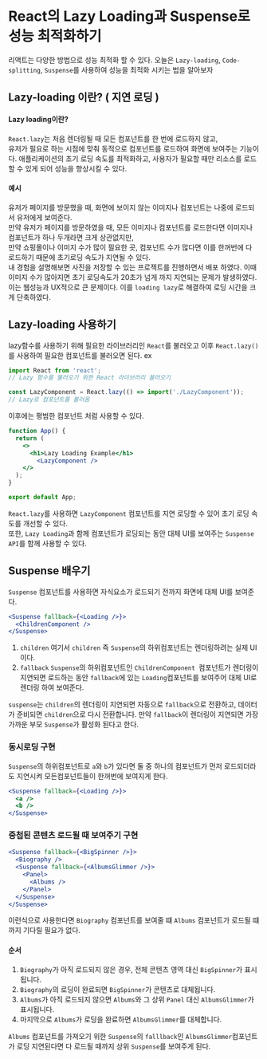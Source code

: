 # React의 Lazy Loading과 Suspense로 성능 최적화하기

리액트는 다양한 방법으로 성능 최적화 할 수 있다.
오늘은 `Lazy-loading`, `Code-splitting`, `Suspense`를 사용하여 성능을 최적화 시키는 법을 알아보자

## Lazy-loading 이란? ( 지연 로딩 )
#### Lazy loading이란?
`React.lazy`는 처음 렌더링될 때 모든 컴포넌트를 한 번에 로드하지 않고,<br/> 유저가 필요로 하는 시점에 맞춰 동적으로 컴포넌트를 로드하여 화면에 보여주는 기능이다.
애플리케이션의 초기 로딩 속도를 최적화하고, 사용자가 필요할 때만 리소스를 로드할 수 있게 되어 성능을 향상시킬 수 있다.<br/>
#### 예시
유저가 페이지를 방문했을 때, 화면에 보이지 않는 이미지나 컴포넌트는 나중에 로드되서 유저에게 보여준다.<br/>
만약 유저가 페이지를 방문하였을 때, 모든 이미지나 컴포넌트를 로드한다면 이미지나 컴포넌트가 하나 두개라면 크게 상관없지만,<br/>
만약 쇼핑몰이나 이미지 수가 많이 필요한 곳, 컴포넌트 수가 많다면 이를 한꺼번에 다 로드하기 때문에 초기로딩 속도가 지연될 수 있다.<br/>
내 경험을 설명해보면 사진을 저장할 수 있는 프로젝트를 진행하면서 배포 하였다. 이때 이미지 수가 많아지면 초기 로딩속도가 20초가 넘게 까지 지연되는 문제가 발생하였다.
이는 웹성능과 UX적으로 큰 문제이다. 이를 `loading lazy`로 해결하여 로딩 시간을 크게 단축하였다.

## Lazy-loading 사용하기
lazy함수를 사용하기 위해 필요한 라이브러리인 `React`를 불러오고 이후 `React.lazy()`를 사용하여 필요한 컴포넌트를 불러오면 된다.
ex
```jsx
import React from 'react';
// Lazy 함수를 불러오기 위한 React 라이브러리 불러오기

const LazyComponent = React.lazy(() => import('./LazyComponent'));
// Lazy로 컴포넌트를 불러옴
```
이후에는 평범한 컴포넌트 처럼 사용할 수 있다.
```jsx
function App() {
  return (
    <>
      <h1>Lazy Loading Example</h1>
        <LazyComponent />
    </>
  );
}

export default App;
```
`React.lazy`를 사용하면 `LazyComponent` 컴포넌트를 지연 로딩할 수 있어 초기 로딩 속도를 개선할 수 있다.<br/>
또한, `Lazy Loading`과 함께 컴포넌트가 로딩되는 동안 대체 UI를 보여주는 `Suspense API`를 함께 사용할 수 있다.
## Suspense 배우기
`Suspense` 컴포넌트를 사용하면 자식요소가 로드되기 전까지 화면에 대체 UI를 보여준다.
```jsx
<Suspense fallback={<Loading />}> 
  <ChildrenComponent />
</Suspense>
```
1. `children`
여기서 `children` 즉 `Suspense`의 하위컴포넌트는 렌더링하려는 실제 UI이다.
2. `fallback`
`Suspense`의 하위컴포넌트인 `ChildrenComponent `컴포넌트가 렌더링이 지연되면 로드하는 동안 `fallback`에 있는 `Loading`컴포넌트를 보여주어 대체 UI로 렌더링 하여 보여준다.

`suspense`는 `children`의 렌더링이 지연되면 자동으로 `fallback`으로 전환하고, 데이터가 준비되면 `children`으로 다시 전환합니다.
만약 `fallback`이 렌더링이 지연되면 가장 가까운 부모 `Suspense`가 활성화 된다고 한다.

### 동시로딩 구현
`Suspense`의 하위컴포넌트로 `a`와 `b`가 있다면 둘 중 하나의 컴포넌트가 먼저 로드되더라도 지연시켜 모든컴포넌트들이 한꺼번에 보여지게 한다.
```jsx
<Suspense fallback={<Loading />}> 
  <a />
  <b />
</Suspense>
```

### 중첩된 콘텐츠 로드될 때 보여주기 구현
```jsx
<Suspense fallback={<BigSpinner />}>
  <Biography />
  <Suspense fallback={<AlbumsGlimmer />}>
    <Panel>
      <Albums />
    </Panel>
  </Suspense>
</Suspense>
```
이런식으로 사용한다면 `Biography` 컴포넌트를 보여줄 떄 `Albums` 컴포넌트가 로드될 떄까지 기다릴 필요가 없다.

#### 순서
1. `Biography`가 아직 로드되지 않은 경우, 전체 콘텐츠 영역 대신 `BigSpinner`가 표시됩니다.
2. `Biography`의 로딩이 완료되면 `BigSpinner`가 콘텐츠로 대체됩니다.
3. `Albums`가 아직 로드되지 않으면 `Albums`와 그 상위 `Panel` 대신 `AlbumsGlimmer`가 표시됩니다.
4. 마지막으로 `Albums`가 로딩을 완료하면 `AlbumsGlimmer`를 대체합니다.

`Albums` 컴포넌트를 가져오기 위한 `Suspense`의 `falllback`인 `AlbumsGlimmer`컴포넌트가 로딩 지연된다면 다 로드될 때까지 상위 `Suspense`를 보여주게 된다.
